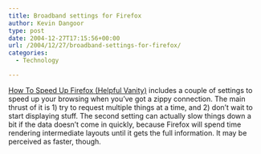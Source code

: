 ```yaml
---
title: Broadband settings for Firefox
author: Kevin Dangoor
type: post
date: 2004-12-27T17:15:56+00:00
url: /2004/12/27/broadband-settings-for-firefox/
categories:
  - Technology

---
```

[How To Speed Up Firefox (Helpful Vanity)][1] includes a couple of settings to speed up your browsing when you&#8217;ve got a zippy connection. The main thrust of it is 1) try to request multiple things at a time, and 2) don&#8217;t wait to start displaying stuff. The second setting can actually slow things down a bit if the data doesn&#8217;t come in quickly, because Firefox will spend time rendering intermediate layouts until it gets the full information. It may be perceived as faster, though.

 [1]: http://www.freerepublic.com/focus/f-news/1299854/posts "How To Speed Up Firefox (Helpful Vanity)"